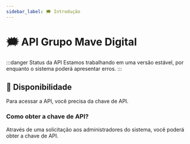 ```yaml
---
sidebar_label: 🗯 Introdução
---
```


# 🗯 API Grupo Mave Digital

:::danger Status da API
Estamos trabalhando em uma versão estável, por enquanto o sistema poderá apresentar erros.
:::

## 🔐 Disponibilidade

Para acessar a API, você precisa da chave de API.

### Como obter a chave de API?

Através de uma solicitação aos administradores do sistema, você poderá obter a chave de API.
